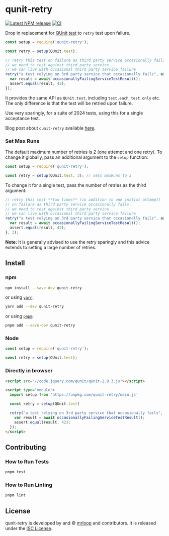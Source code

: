 qunit-retry
==============================================================================

[![Latest NPM release][npm-badge]][npm-badge-url]
[![CI](https://github.com/mrloop//qunit-retry/workflows/CI/badge.svg)](https://github.com/mrloop/qunit-retry/actions)

[npm-badge]: https://img.shields.io/npm/v/qunit-retry.svg
[npm-badge-url]: https://www.npmjs.com/package/qunit-retry

Drop in replacement for [QUnit](https://qunitjs.com/) [test](https://api.qunitjs.com/QUnit/test) to `retry` test upon failure.

```js
const setup = require('qunit-retry');

const retry = setup(QUnit.test);

// retry this test on failure as third party service occasionally fails
// we need to test against third party service
// we can live with occasional third party service failure
retry("a test relying on 3rd party service that occasionally fails", async function(assert) {
  var result = await occasionallyFailingServiceTestResult();
  assert.equal(result, 42);
});
```

It provides the same API as `QUnit.test`, including `test.each`, `test.only` etc. The only difference is that the test will be retried upon failure.

Use very sparingly, for a suite of 2024 tests, using this for a single acceptance test.

Blog post about `qunit-retry` available [here](https://blog.mrloop.com/javascript/2019/02/26/qunit-retry.html).

### Set Max Runs

The default maximum number of retries is 2 (one attempt and one retry). To change it globally, pass an additional argument to the `setup` function:

```js
const setup = require('qunit-retry');

const retry = setup(QUnit.test, 3); // sets maxRuns to 3
```

To change it for a single test, pass the number of retries as the third argument:

```js
// retry this test **two times** (in addition to one initial attempt)
// on failure as third party service occasionally fails
// we need to test against third party service
// we can live with occasional third party service failure
retry("a test relying on 3rd party service that occasionally fails", async function(assert) {
  var result = await occasionallyFailingServiceTestResult();
  assert.equal(result, 42);
}, 3);
```

**Note:** It is generally advised to use the retry sparingly and this advice extends to setting a large number of retries.

Install
------------------------------------------------------------------------------

### npm

```bash
npm install --save-dev qunit-retry
```

or using [`yarn`](https://yarnpkg.com/):

```bash
yarn add --dev qunit-retry
```

or using [`pnpm`](https://pnpm.js.org/):

```bash
pnpm add --save-dev qunit-retry
```


### Node

```js
const setup = require('qunit-retry');

const retry = setup(QUnit.test);
```

### Directly in browser

```html
<script src="//code.jquery.com/qunit/qunit-2.9.3.js"></script>

<script type="module">
  import setup from 'https://unpkg.com/qunit-retry/main.js'

  const retry = setup(QUnit.test)

  retry("a test relying on 3rd party service that occasionally fails", async function(assert) {
    var result = await occasionallyFailingServiceTestResult();
    assert.equal(result, 42);
  });
</script>
```

Contributing
------------------------------------------------------------------------------

### How to Run Tests

```bash
pnpm test
```

### How to Run Linting

```bash
pnpm lint
```

License
------------------------------------------------------------------------------

qunit-retry is developed by and &copy;
[mrloop](http://mrloop.com) and contributors. It is released under the
[ISC License](https://github.com/mrloop/qunit-retry/blob/master/LICENSE.md).

